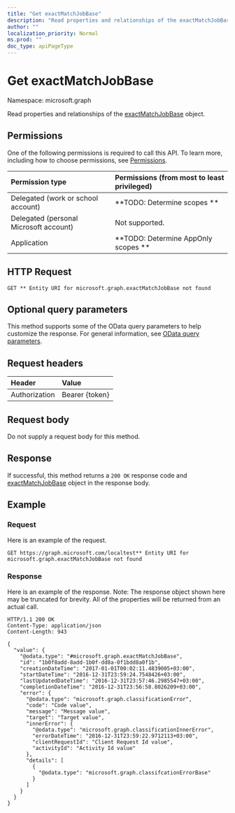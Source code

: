 ```yaml
---
title: "Get exactMatchJobBase"
description: "Read properties and relationships of the exactMatchJobBase object."
author: ""
localization_priority: Normal
ms.prod: ""
doc_type: apiPageType
---
```


# Get exactMatchJobBase

Namespace: microsoft.graph

Read properties and relationships of the [exactMatchJobBase](../resources/exactmatchjobbase.md) object.

## Permissions
One of the following permissions is required to call this API. To learn more, including how to choose permissions, see [Permissions](/concepts/permissions-reference.md).

|Permission type|Permissions (from most to least privileged)|
|:---|:---|
|Delegated (work or school account)|**TODO: Determine scopes **|
|Delegated (personal Microsoft account)|Not supported.|
|Application|**TODO: Determine AppOnly scopes **|

## HTTP Request
<!-- {
  "blockType": "ignored"
}
-->
``` http
GET ** Entity URI for microsoft.graph.exactMatchJobBase not found
```

## Optional query parameters
This method supports some of the OData query parameters to help customize the response. For general information, see [OData query parameters](/graph/query-parameters).

## Request headers
|Header|Value|
|:---|:---|
|Authorization|Bearer {token}|

## Request body
Do not supply a request body for this method.

## Response
If successful, this method returns a `200 OK` response code and [exactMatchJobBase](../resources/exactmatchjobbase.md) object in the response body.

## Example

### Request
Here is an example of the request.
<!-- {
  "blockType": "request",
  "name": "get_exactmatchjobbase"
}
-->
``` http
GET https://graph.microsoft.com/localtest** Entity URI for microsoft.graph.exactMatchJobBase not found
```

### Response
Here is an example of the response. Note: The response object shown here may be truncated for brevity. All of the properties will be returned from an actual call.
<!-- {
  "blockType": "response",
  "truncated": true,
  "@odata.type": "microsoft.graph.exactMatchJobBase"
}
-->
``` http
HTTP/1.1 200 OK
Content-Type: application/json
Content-Length: 943

{
  "value": {
    "@odata.type": "#microsoft.graph.exactMatchJobBase",
    "id": "1b0f8add-8add-1b0f-dd8a-0f1bdd8a0f1b",
    "creationDateTime": "2017-01-01T00:02:11.4839005+03:00",
    "startDateTime": "2016-12-31T23:59:24.7548426+03:00",
    "lastUpdatedDateTime": "2016-12-31T23:57:46.2985547+03:00",
    "completionDateTime": "2016-12-31T23:56:58.8026209+03:00",
    "error": {
      "@odata.type": "microsoft.graph.classificationError",
      "code": "Code value",
      "message": "Message value",
      "target": "Target value",
      "innerError": {
        "@odata.type": "microsoft.graph.classificationInnerError",
        "errorDateTime": "2016-12-31T23:59:22.9712113+03:00",
        "clientRequestId": "Client Request Id value",
        "activityId": "Activity Id value"
      },
      "details": [
        {
          "@odata.type": "microsoft.graph.classifcationErrorBase"
        }
      ]
    }
  }
}
```

